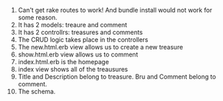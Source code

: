

1. Can't get rake routes to work! And bundle install would not work for some reason. 
2. It has 2 models: treaure and comment
3. It has 2 controllrs: treasures and comments
4. The CRUD logic takes place in the controllers
5. The new.html.erb view allows us to create a new treasure
6. show.html.erb view allows us to comment
7. index.html.erb is the homepage
8. index view shows all of the treausures
9. Title and Description belong to treasure. Bru and Comment belong to comment. 
10. The schema. 
